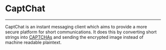CaptChat
========
---

CaptChat is an instant messaging client which aims to provide a more secure platform for short communications. It does this by converting short strings into [CAPTCHAs](http://en.wikipedia.org/wiki/CAPTCHA) and sending the encrypted image instead of machine readable plaintext.
